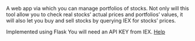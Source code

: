 A web app via which you can manage portfolios of stocks. Not only will this tool allow you to check real stocks’ actual prices and portfolios’ values, it will also let you buy and sell stocks by querying IEX for stocks’ prices.

Implemented using Flask
You will need an API KEY from IEX. [Help](HELP.md)

